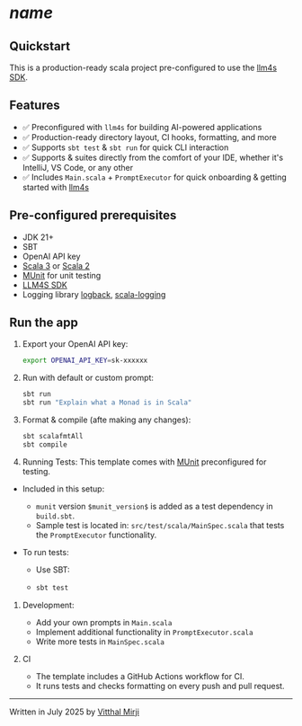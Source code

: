 $name$
=================

Quickstart
----------
This is a production-ready scala project pre-configured to use the [llm4s SDK](https://github.com/llm4s/llm4s).

Features
--------
- ✅ Preconfigured with `llm4s` for building AI-powered applications
- ✅ Production-ready directory layout, CI hooks, formatting, and more
- ✅ Supports `sbt test` & `sbt run` for quick CLI interaction
- ✅ Supports & suites directly from the comfort of your IDE, whether it's IntelliJ, VS Code, or any other
- ✅ Includes `Main.scala` + `PromptExecutor` for quick onboarding & getting started with [llm4s]

Pre-configured prerequisites
-----------
- JDK 21+
- SBT
- OpenAI API key
- [Scala 3][Scala 3] or [Scala 2][Scala 2]
- [MUnit] for unit testing
- [LLM4S SDK][llm4s]
- Logging library [logback][logback], [scala-logging][scala-logging]

Run the app
-----------
1. Export your OpenAI API key:
   ```bash
   export OPENAI_API_KEY=sk-xxxxxx
   ```

2. Run with default or custom prompt:
   ```bash
   sbt run
   sbt run "Explain what a Monad is in Scala"
   ```

3. Format & compile (afte making any changes):
   ```bash
   sbt scalafmtAll
   sbt compile
   ```
4. Running Tests: This template comes with [MUnit](https://scalameta.org/munit/) preconfigured for testing.

- Included in this setup:
  - `munit` version `$munit_version$` is added as a test dependency in `build.sbt`. 
  - Sample test is located in: `src/test/scala/MainSpec.scala` that tests the `PromptExecutor` functionality.

- To run tests:
  - Use SBT:
  - ```bash 
    sbt test
    ```
1. Development:
    - Add your own prompts in `Main.scala`
    - Implement additional functionality in `PromptExecutor.scala`
    - Write more tests in `MainSpec.scala`

2. CI
    - The template includes a GitHub Actions workflow for CI.
    - It runs tests and checks formatting on every push and pull request.

----------------
Written in July 2025 by [Vitthal Mirji]

[g8]: http://www.foundweekends.org/giter8/
[llm4s]: https://github.com/llm4s/llm4s
[Scala 3]: https://www.scala-lang.org/
[Scala 2]: https://www.scala-lang.org/
[logback]: https://logback.qos.ch/
[scala-logging]: https://github.com/lightbend-labs/scala-logging
[MUnit]: https://scalameta.org/munit/
[Vitthal Mirji]: https://github.com/vim89
